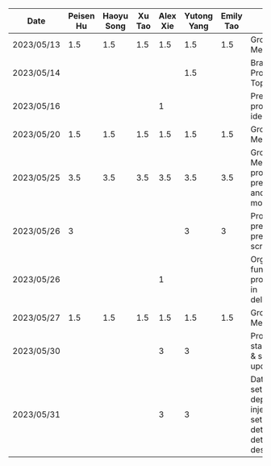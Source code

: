 | Date       | Peisen Hu | Haoyu Song | Xu Tao | Alex Xie | Yutong Yang | Emily Tao | Task                                                |
|------------|-----------|------------|--------|----------|-------------|-----------|-----------------------------------------------------|
| 2023/05/13 | 1.5       | 1.5        | 1.5    | 1.5      | 1.5         | 1.5       | Group Meeting                                       |
| 2023/05/14 |           |            |        |          | 1.5         |           | Brainstorm Project Topics                           |
| 2023/05/16 |           |            |        | 1        |             |           | Prepared project ideas                              |
| 2023/05/20 | 1.5       | 1.5        | 1.5    | 1.5      | 1.5         | 1.5       | Group Meeting                                       |
| 2023/05/25 | 3.5       | 3.5        | 3.5    | 3.5      | 3.5         | 3.5       | Group Meeting for proposal presentation and mockups |
| 2023/05/26 | 3         |            |        |          | 3           | 3          | Proposal presentation prepration & script           |
| 2023/05/26 |           |            |        | 1        |             |           | Organized functional properties in deliverable      |
| 2023/05/27 | 1.5       | 1.5        | 1.5    | 1.5      | 1.5         | 1.5       | Group Meeting                                       |
| 2023/05/30 |           |            |        | 3        | 3           |           | Project starter code & small UI updates             |
| 2023/05/31 |           |            |        | 3        | 3           |           | Data layer setup, dependency injection setup, and determine detailed app design             |